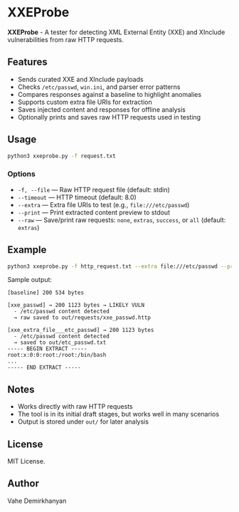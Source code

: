 # XXEProbe  

**XXEProbe** - A tester for detecting XML External Entity (XXE) and XInclude vulnerabilities from raw HTTP requests.  

## Features  
- Sends curated XXE and XInclude payloads  
- Checks `/etc/passwd`, `win.ini`, and parser error patterns  
- Compares responses against a baseline to highlight anomalies  
- Supports custom extra file URIs for extraction  
- Saves injected content and responses for offline analysis  
- Optionally prints and saves raw HTTP requests used in testing  

## Usage  
```bash
python3 xxeprobe.py -f request.txt
````

### Options

* `-f, --file` — Raw HTTP request file (default: stdin)
* `--timeout` — HTTP timeout (default: 8.0)
* `--extra` — Extra file URIs to test (e.g., `file:///etc/passwd`)
* `--print` — Print extracted content preview to stdout
* `--raw` — Save/print raw requests: `none`, `extras`, `success`, or `all` (default: `extras`)

## Example

```bash
python3 xxeprobe.py -f http_request.txt --extra file:///etc/passwd --print
```

Sample output:

```
[baseline] 200 534 bytes

[xxe_passwd] → 200 1123 bytes → LIKELY VULN
  - /etc/passwd content detected
  → raw saved to out/requests/xxe_passwd.http

[xxe_extra_file___etc_passwd] → 200 1123 bytes
  - /etc/passwd content detected
  → saved to out/etc_passwd.txt
----- BEGIN EXTRACT -----
root:x:0:0:root:/root:/bin/bash
...
----- END EXTRACT -----
```

## Notes

* Works directly with raw HTTP requests
* The tool is in its initial draft stages, but works well in many scenarios
* Output is stored under `out/` for later analysis

## License

MIT License.


## Author

Vahe Demirkhanyan
